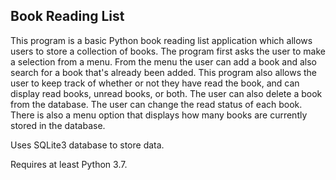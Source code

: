 ## Book Reading List

This program is a basic Python book reading list application which allows users to store a collection of books.
The program first asks the user to make a selection from a menu. From the menu the user can add a book and also search
for a book that's already been added. This program also allows the user to keep track of whether or not they have read
the book, and can display read books, unread books, or both. The user can also delete a book from the database. The user can change the read status of each book. There is also a menu option that displays how many books are currently stored in the database. 

Uses SQLite3 database to store data. 

Requires at least Python 3.7.
